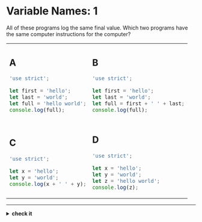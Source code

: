 # Variable Names: 1

All of these programs log the same final value. Which two programs have the same
computer instructions for the computer?

<table>

<tr>
<td>

## A

```js
'use strict';

let first = 'hello';
let last = 'world';
let full = 'hello world';
console.log(full);
```

</td>
<td>

## B

```js
'use strict';

let first = 'hello';
let last = 'world';
let full = first + ' ' + last;
console.log(full);
```

</td>
</tr>

<tr>
<td>

## C

```js
'use strict';

let x = 'hello';
let y = 'world';
console.log(x + ' ' + y);
```

</td>
<td>

## D

```js
'use strict';

let x = 'hello';
let y = 'world';
let z = 'hello world';
console.log(z);
```

</td>
</tr>

</table>

---

<details>
<summary><strong>check it</strong></summary>
<br>

**A** and **D**.

</details>
